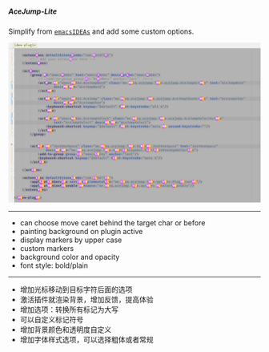 ##### AceJump-Lite  

Simplify from [`emacsIDEAs`](https://github.com/whunmr/emacsIDEAs) and add some custom options.

![Snapshot](snapshot.png)

----
- can choose move caret behind the target char or before 
- painting background on plugin active 
- display markers by upper case 
- custom markers
- background color and opacity
- font style: bold/plain  

---

- 增加光标移动到目标字符后面的选项
- 激活插件就渲染背景，增加反馈，提高体验
- 增加选项：转换所有标记为大写
- 可以自定义标记符号
- 增加背景颜色和透明度自定义
- 增加字体样式选项，可以选择粗体或者常规

